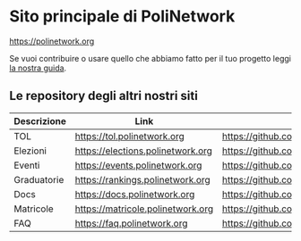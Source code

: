 # Sito principale di PoliNetwork

https://polinetwork.org

Se vuoi contribuire o usare quello che abbiamo fatto per il tuo progetto leggi [la nostra guida](https://docs.polinetwork.org/#/it/projects/main_website/).

## Le repository degli altri nostri siti 

| Descrizione | Link | Repository |
| ----------- | ---- | ---------- |
| TOL | https://tol.polinetwork.org | https://github.com/PoliNetworkOrg/TheTOLProject | 
| Elezioni | https://elections.polinetwork.org | https://github.com/PoliNetworkOrg/PoliNetworkElezioni.github.io | 
| Eventi | https://events.polinetwork.org | https://github.com/PoliNetworkOrg/PoliNetworkEvents.github.io | 
| Graduatorie | https://rankings.polinetwork.org | https://github.com/PoliNetworkOrg/GraduatorieScript |
| Docs | https://docs.polinetwork.org | https://github.com/PoliNetworkOrg/Docs |
| Matricole | https://matricole.polinetwork.org | https://github.com/PoliNetworkOrg/MatricoleWebsite |
| FAQ | https://faq.polinetwork.org | https://github.com/PoliNetworkOrg/Faq |
